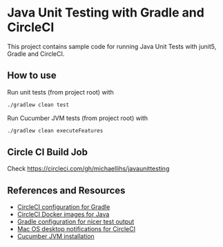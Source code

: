 Java Unit Testing with Gradle and CircleCI
==========================================

This project contains sample code for running Java Unit Tests with junit5, Gradle and CircleCI.


How to use
----------

Run unit tests (from project root) with

```bash
./gradlew clean test
```

Run Cucumber JVM tests (from project root) with

```bash
./gradlew clean executeFeatures
```


Circle CI Build Job
-------------------

Check https://circleci.com/gh/michaellihs/javaunittesting


References and Resources
------------------------

* [CircleCI configuration for Gradle](https://github.com/RealOrangeOne/java-gradle-circleci/blob/master/.circleci/config.yml)
* [CircleCI Docker images for Java](https://hub.docker.com/r/circleci/openjdk)
* [Gradle configuration for nicer test output](https://stackoverflow.com/questions/3963708/gradle-how-to-display-test-results-in-the-console-in-real-time)
* [Mac OS desktop notifications for CircleCI](https://github.com/nolaneo/SeaEye)
* [Cucumber JVM installation](https://docs.cucumber.io/installation/java/)
